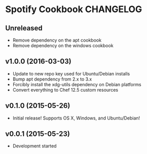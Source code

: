Spotify Cookbook CHANGELOG
==========================

Unreleased
----------
- Remove dependency on the apt cookbook
- Remove dependency on the windows cookbook

v1.0.0 (2016-03-03)
-------------------
- Update to new repo key used for Ubuntu/Debian installs
- Bump apt dependency from 2.x to 3.x
- Forcibly install the xdg-utils dependency on Debian platforms
- Convert everything to Chef 12.5 custom resources

v0.1.0 (2015-05-26)
-------------------
- Initial release! Supports OS X, Windows, and Ubuntu/Debian!

v0.0.1 (2015-05-23)
-------------------
- Development started
